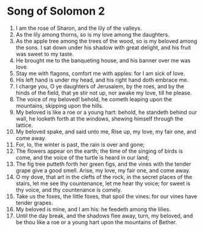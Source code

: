 ﻿# Song of Solomon 2
1. I am the rose of Sharon, and the lily of the valleys. 
2. As the lily among thorns, so is my love among the daughters. 
3. As the apple tree among the trees of the wood, so is my beloved among the sons. I sat down under his shadow with great delight, and his fruit was sweet to my taste. 
4. He brought me to the banqueting house, and his banner over me was love. 
5. Stay me with flagons, comfort me with apples: for I am sick of love. 
6. His left hand is under my head, and his right hand doth embrace me. 
7. I charge you, O ye daughters of Jerusalem, by the roes, and by the hinds of the field, that ye stir not up, nor awake my love, till he please. 
8.  The voice of my beloved! behold, he cometh leaping upon the mountains, skipping upon the hills. 
9. My beloved is like a roe or a young hart: behold, he standeth behind our wall, he looketh forth at the windows, shewing himself through the lattice. 
10. My beloved spake, and said unto me, Rise up, my love, my fair one, and come away. 
11. For, lo, the winter is past, the rain is over and gone; 
12. The flowers appear on the earth; the time of the singing of birds is come, and the voice of the turtle is heard in our land; 
13. The fig tree putteth forth her green figs, and the vines with the tender grape give a good smell. Arise, my love, my fair one, and come away. 
14.  O my dove, that art in the clefts of the rock, in the secret places of the stairs, let me see thy countenance, let me hear thy voice; for sweet is thy voice, and thy countenance is comely. 
15. Take us the foxes, the little foxes, that spoil the vines: for our vines have tender grapes. 
16.  My beloved is mine, and I am his: he feedeth among the lilies. 
17. Until the day break, and the shadows flee away, turn, my beloved, and be thou like a roe or a young hart upon the mountains of Bether. 
